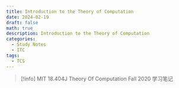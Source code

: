 ```yaml
---
title: Introduction to the Theory of Computation
date: 2024-02-19
draft: false
math: true
description: Introduction to the Theory of Computation
categories:
  - Study Notes
  - ITC
tags:
  - TCS
---
```



> [!info] 
> MIT 18.404J Theory Of Computation Fall 2020 学习笔记

